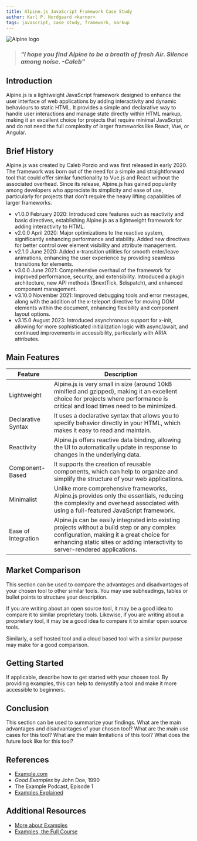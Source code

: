 ```yaml
---
title: Alpine.js JavaScript Framework Case Study
author: Karl P. Nordgaard <karnor>
tags: javascript, case study, framework, markup
---
```


![Alpine logo](https://miro.medium.com/v2/resize:fit:1200/1*3aWJhi_YCN0AaFw9HpngpQ.jpeg 'Alpine logo')

> ### _"I hope you find Alpine to be a breath of fresh Air. Silence among noise. -Caleb"_

## Introduction

Alpine.js is a lightweight JavaScript framework designed to enhance the user interface of web applications by adding interactivity and dynamic behaviours to static HTML. It provides a simple and declarative way to handle user interactions and manage state directly within HTML markup, making it an excellent choice for projects that require minimal JavaScript and do not need the full complexity of larger frameworks like React, Vue, or Angular.

## Brief History

Alpine.js was created by Caleb Porzio and was first released in early 2020. The framework was born out of the need for a simple and straightforward tool that could offer similar functionality to Vue.js and React without the associated overhead. Since its release, Alpine.js has gained popularity among developers who appreciate its simplicity and ease of use, particularly for projects that don't require the heavy lifting capabilities of larger frameworks.

- v1.0.0 February 2020: Introduced core features such as reactivity and basic directives, establishing Alpine.js as a lightweight framework for adding interactivity to HTML.
- v2.0.0 April 2020: Major optimizations to the reactive system, significantly enhancing performance and stability. Added new directives for better control over element visibility and attribute management.
- v2.1.0 June 2020: Added x-transition utilities for smooth enter/leave animations, enhancing the user experience by providing seamless transitions for elements.
- v3.0.0 June 2021: Comprehensive overhaul of the framework for improved performance, security, and extensibility. Introduced a plugin architecture, new API methods ($nextTick, $dispatch), and enhanced component management.
- v3.10.0 November 2021: Improved debugging tools and error messages, along with the addition of the x-teleport directive for moving DOM elements within the document, enhancing flexibility and component layout options.
- v3.15.0 August 2023: Introduced asynchronous support for x-init, allowing for more sophisticated initialization logic with async/await, and continued improvements in accessibility, particularly with ARIA attributes.

## Main Features

| Feature         | Description                                        |
| --------------- | -------------------------------------------------- |
| Lightweight | Alpine.js is very small in size (around 10kB minified and gzipped), making it an excellent choice for projects where performance is critical and load times need to be minimized. |
| Declarative Syntax | It uses a declarative syntax that allows you to specify behavior directly in your HTML, which makes it easy to read and maintain. |
| Reactivity | Alpine.js offers reactive data binding, allowing the UI to automatically update in response to changes in the underlying data. |
| Component-Based | It supports the creation of reusable components, which can help to organize and simplify the structure of your web applications. |
| Minimalist | Unlike more comprehensive frameworks, Alpine.js provides only the essentials, reducing the complexity and overhead associated with using a full-featured JavaScript framework. |
| Ease of Integration | Alpine.js can be easily integrated into existing projects without a build step or any complex configuration, making it a great choice for enhancing static sites or adding interactivity to server-rendered applications. |

## Market Comparison

This section can be used to compare the advantages and disadvantages of your chosen tool to other similar tools. You may use subheadings, tables or bullet points to structure your description.

If you are writing about an open source tool, it may be a good idea to compare it to similar proprietary tools. Likewise, if you are writing about a proprietary tool, it may be a good idea to compare it to similar open source tools.

Similarly, a self hosted tool and a cloud based tool with a similar purpose may make for a good comparison.

## Getting Started

If applicable, describe how to get started with your chosen tool. By providing examples, this can help to demystify a tool and make it more accessible to beginners.

## Conclusion

This section can be used to summarize your findings. What are the main advantages and disadvantages of your chosen tool? What are the main use cases for this tool? What are the main limitations of this tool? What does the future look like for this tool?

## References

- [Example.com](https://example.com)
- _Good Examples_ by John Doe, 1990
- The Example Podcast, Episode 1
- [Examples Explained](https://youtu.be/dQw4w9WgXcQ)

## Additional Resources

- [More about Examples](https://example.com)
- [Examples, the Full Course](https://youtu.be/dQw4w9WgXcQ)
